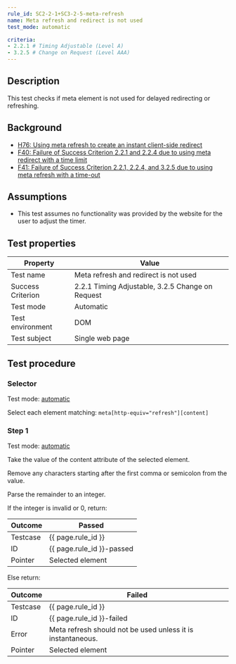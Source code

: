 ```yaml
---
rule_id: SC2-2-1+SC3-2-5-meta-refresh
name: Meta refresh and redirect is not used
test_mode: automatic

criteria:
- 2.2.1 # Timing Adjustable (Level A)
- 3.2.5 # Change on Request (Level AAA)
---
```


## Description

This test checks if meta element is not used for delayed redirecting or refreshing.

## Background

- [H76: Using meta refresh to create an instant client-side redirect](http://www.w3.org/TR/WCAG20-TECHS/H76.html)
- [F40: Failure of Success Criterion 2.2.1 and 2.2.4 due to using meta redirect with a time limit](http://www.w3.org/TR/WCAG20-TECHS/F40.html)
- [F41: Failure of Success Criterion 2.2.1, 2.2.4, and 3.2.5 due to using meta refresh with a time-out](http://www.w3.org/TR/WCAG20-TECHS/F41.html)

## Assumptions

- This test assumes no functionality was provided by the website for the user to adjust the timer.

## Test properties

| Property          | Value
|-------------------|----
| Test name         | Meta refresh and redirect is not used
| Success Criterion | 2.2.1 Timing Adjustable, 3.2.5 Change on Request
| Test mode         | Automatic
| Test environment  | DOM
| Test subject      | Single web page


## Test procedure

### Selector

Test mode: [automatic][AUTO]

Select each element matching: `meta[http-equiv="refresh"][content]`

### Step 1

Test mode: [automatic][AUTO]

Take the value of the content attribute of the selected element.

Remove any characters starting after the first comma or semicolon from the value.

Parse the remainder to an integer.

If the integer is invalid or 0, return:

| Outcome  | Passed
|----------|-----
| Testcase | {{ page.rule_id }}
| ID       | {{ page.rule_id }}-passed
| Pointer  | Selected element

Else return:

| Outcome  | Failed
|----------|-----
| Testcase | {{ page.rule_id }}
| ID       | {{ page.rule_id }}-failed
| Error    | Meta refresh should not be used unless it is instantaneous.
| Pointer  | Selected element

[AUTO]: ../pages/test-modes.html#automatic
[MANUAL]: ../pages/test-modes.html#manual